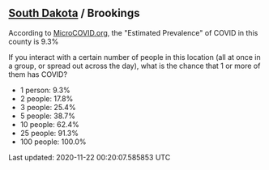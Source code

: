 
## [South Dakota](/united-states/south-dakota) / Brookings

According to [MicroCOVID.org](http://microcovid.org),
the "Estimated Prevalence" of COVID in this county is 9.3%

If you interact with a certain number of people in this location
(all at once in a group, or spread out across the day), what is the chance that
1 or more of them has COVID?

- 1 person: 9.3%
- 2 people: 17.8%
- 3 people: 25.4%
- 5 people: 38.7%
- 10 people: 62.4%
- 25 people: 91.3%
- 100 people: 100.0%

Last updated: 2020-11-22 00:20:07.585853 UTC
